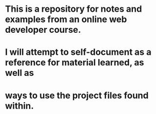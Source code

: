 # This is a repository for notes and examples from an online web developer course.

# I will attempt to self-document as a reference for material learned, as well as
# ways to use the project files found within.
